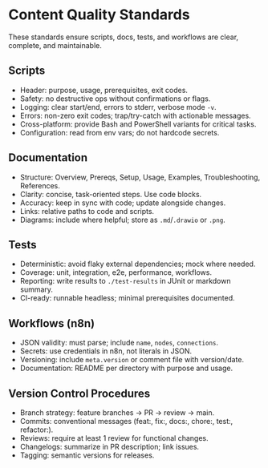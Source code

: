 # Content Quality Standards

These standards ensure scripts, docs, tests, and workflows are clear, complete, and maintainable.

## Scripts
- Header: purpose, usage, prerequisites, exit codes.
- Safety: no destructive ops without confirmations or flags.
- Logging: clear start/end, errors to stderr, verbose mode `-v`.
- Errors: non-zero exit codes; trap/try-catch with actionable messages.
- Cross-platform: provide Bash and PowerShell variants for critical tasks.
- Configuration: read from env vars; do not hardcode secrets.

## Documentation
- Structure: Overview, Prereqs, Setup, Usage, Examples, Troubleshooting, References.
- Clarity: concise, task-oriented steps. Use code blocks.
- Accuracy: keep in sync with code; update alongside changes.
- Links: relative paths to code and scripts.
- Diagrams: include where helpful; store as `.md`/`.drawio` or `.png`.

## Tests
- Deterministic: avoid flaky external dependencies; mock where needed.
- Coverage: unit, integration, e2e, performance, workflows.
- Reporting: write results to `./test-results` in JUnit or markdown summary.
- CI-ready: runnable headless; minimal prerequisites documented.

## Workflows (n8n)
- JSON validity: must parse; include `name`, `nodes`, `connections`.
- Secrets: use credentials in n8n, not literals in JSON.
- Versioning: include `meta.version` or comment file with version/date.
- Documentation: README per directory with purpose and usage.

## Version Control Procedures
- Branch strategy: feature branches -> PR -> review -> main.
- Commits: conventional messages (feat:, fix:, docs:, chore:, test:, refactor:).
- Reviews: require at least 1 review for functional changes.
- Changelogs: summarize in PR description; link issues.
- Tagging: semantic versions for releases.
